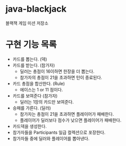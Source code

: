 # java-blackjack
블랙잭 게임 미션 저장소

# 구현 기능 목록 

* 카드를 뽑는다. (덱)
* 카드를 받는다. (참가자)
    * 딜러는 총점이 16이하면 한장을 더 뽑는다.
    * 참가자의 총점이 21을 초과하면 턴이 종료된다. 
* 카드 총점을 합산한다. (Rule)
    * 에이스는 1 or 11 점이다. 
* 카드를 보여준다 (참가자)
    * 딜러는 1장의 카드만 보여준다.
* 승패를 가른다. (딜러)
    * 참가자는 총점이 21을 초과하면 플레이어가 패배한다. 
    * 플레이어가 딜러보다 점수가 낮으면 플레이어가 패배한다. 
* 카드덱을 생성한다.
* 참가자들을 Participants 일급 컬렉션으로 포장한다.
* 참가자들 중에 딜러와 플레이어를 뽑아낸다.


